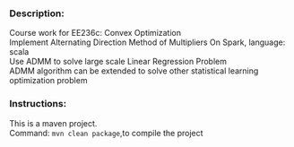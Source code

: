 ### Description:
Course work for EE236c: Convex Optimization  
Implement Alternating Direction Method of Multipliers On Spark, language: scala  
Use ADMM to solve large scale Linear Regression Problem   
ADMM algorithm can be extended to solve other statistical learning optimization problem
### Instructions:
This is a maven project.  
Command: ```mvn clean package```,to compile the project  

